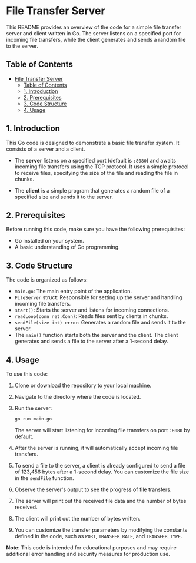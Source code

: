 # File Transfer Server

This README provides an overview of the code for a simple file transfer server and client written in Go. The server listens on a specified port for incoming file transfers, while the client generates and sends a random file to the server.

## Table of Contents

- [File Transfer Server](#file-transfer-server)
  - [Table of Contents](#table-of-contents)
  - [1. Introduction](#1-introduction)
  - [2. Prerequisites](#2-prerequisites)
  - [3. Code Structure](#3-code-structure)
  - [4. Usage](#4-usage)

## 1. Introduction

This Go code is designed to demonstrate a basic file transfer system. It consists of a server and a client.

- The **server** listens on a specified port (default is `:8080`) and awaits incoming file transfers using the TCP protocol. It uses a simple protocol to receive files, specifying the size of the file and reading the file in chunks.

- The **client** is a simple program that generates a random file of a specified size and sends it to the server.

## 2. Prerequisites

Before running this code, make sure you have the following prerequisites:

- Go installed on your system.
- A basic understanding of Go programming.

## 3. Code Structure

The code is organized as follows:

- `main.go`: The main entry point of the application.
- `FileServer` struct: Responsible for setting up the server and handling incoming file transfers.
- `start()`: Starts the server and listens for incoming connections.
- `readLoop(conn net.Conn)`: Reads files sent by clients in chunks.
- `sendFile(size int) error`: Generates a random file and sends it to the server.
- The `main()` function starts both the server and the client. The client generates and sends a file to the server after a 1-second delay.

## 4. Usage

To use this code:

1. Clone or download the repository to your local machine.

2. Navigate to the directory where the code is located.

3. Run the server:

   ```sh
   go run main.go
   ```

   The server will start listening for incoming file transfers on port `:8080` by default.

4. After the server is running, it will automatically accept incoming file transfers.

5. To send a file to the server, a client is already configured to send a file of 123,456 bytes after a 1-second delay. You can customize the file size in the `sendFile` function.

6. Observe the server's output to see the progress of file transfers.

7. The server will print out the received file data and the number of bytes received.

8. The client will print out the number of bytes written.

9. You can customize the transfer parameters by modifying the constants defined in the code, such as `PORT`, `TRANSFER_RATE`, and `TRANSFER_TYPE`.

**Note**: This code is intended for educational purposes and may require additional error handling and security measures for production use.
